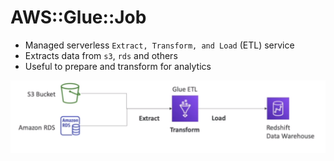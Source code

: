 # AWS::Glue::Job

- Managed serverless `Extract, Transform, and Load` (ETL) service
- Extracts data from `s3`, `rds` and others
- Useful to prepare and transform for analytics

![Glue](.images/glue.png)
